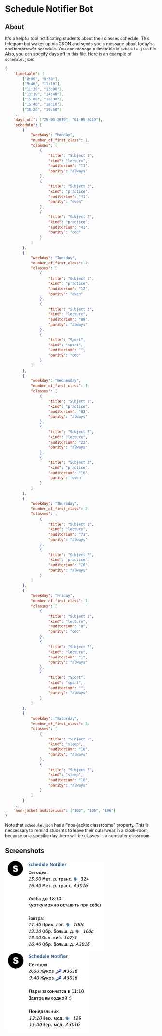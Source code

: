 # Schedule Notifier Bot
## About

It's a helpful tool notificating students about their classes schedule. This telegram bot wakes up via CRON and sends you a message about today's and tomorrow's schedule. You can manage a timetable in `schedule.json` file. Also, you can specify days off in this file. Here is an example of `schedule.json`:
```json
{
	"timetable": [
		["8:00", "9:30"],
		["9:40", "11:10"],
		["11:30", "13:00"],
		["13:10", "14:40"],
		["15:00", "16:30"],
		["16:40", "18:10"],
		["18:20", "19:50"]
	],
  	"days_off": ["25-03-2019", "01-05-2019"],
	"schedule": [
		{
			"weekday": "Monday",
			"number_of_first_class": 1,
			"classes": [
				{
					"title": "Subject 1",
					"kind": "lecture",
					"auditorium": "11",
					"parity": "always"
				},
				{
					"title": "Subject 2",
					"kind": "practice",
					"auditorium": "41",
					"parity": "even"
				},
				{
					"title": "Subject 2",
					"kind": "practice",
					"auditorium": "41",
					"parity": "odd"
				}
			]
		},
		{
			"weekday": "Tuesday",
			"number_of_first_class": 2,
			"classes": [
				{
					"title": "Subject 1",
					"kind": "practice",
					"auditorium": "12",
					"parity": "even"
				},
				{
					"title": "Subject 2",
					"kind": "lecture",
					"auditorium": "89",
					"parity": "always"
				},
				{
					"title": "Sport",
					"kind": "sport",
					"auditorium": "",
					"parity": "odd"
				}
			]
		},
		{
			"weekday": "Wednesday",
			"number_of_first_class": 1,
			"classes": [
				{
					"title": "Subject 1",
					"kind": "practice",
					"auditorium": "65",
					"parity": "always"
				},
				{
					"title": "Subject 2",
					"kind": "lecture",
					"auditorium": "22",
					"parity": "always"
				},
				{
					"title": "Subject 3",
					"kind": "practice",
					"auditorium": "16",
					"parity": "even"
				}
			]
		},
		{
			"weekday": "Thursday",
			"number_of_first_class": 2,
			"classes": [
				{
					"title": "Subject 1",
					"kind": "lecture",
					"auditorium": "71",
					"parity": "always"
				},
				{
					"title": "Subject 2",
					"kind": "practice",
					"auditorium": "10",
					"parity": "always"
				}
			]
		},
		{
			"weekday": "Friday",
			"number_of_first_class": 1,
			"classes": [
				{
					"title": "Subject 1",
					"kind": "lecture",
					"auditorium": "8",
					"parity": "odd"
				},
				{
					"title": "Subject 2",
					"kind": "lecture",
					"auditorium": "1",
					"parity": "always"
				},
				{
					"title": "Sport",
					"kind": "sport",
					"auditorium": "",
					"parity": "always"
				}
			]
		},
		{
			"weekday": "Saturday",
			"number_of_first_class": 2,
			"classes": [
				{
					"title": "Subject 1",
					"kind": "sleep",
					"auditorium": "10",
					"parity": "always"
				},
				{
					"title": "Subject 2",
					"kind": "sleep",
					"auditorium": "10",
					"parity": "always"
				}
			]
		}
	],
	"non-jacket auditoriums": ["102", "105", "106"]
}
```
Note that `schedule.json` has a "non-jacket classrooms" property. This is neccessary to remind students to leave their outerwear in a cloak-room, because on a specific day there will be classes in a computer classroom.

## Screenshots

<img src="https://raw.githubusercontent.com/agvolkov5/schedule-notifier-bot/master/screenshot1.png" data-canonical-src="https://raw.githubusercontent.com/agvolkov5/schedule-notifier-bot/master/screenshot1.png" height="300" />
<img src="https://raw.githubusercontent.com/agvolkov5/schedule-notifier-bot/master/screenshot2.png" data-canonical-src="https://raw.githubusercontent.com/agvolkov5/schedule-notifier-bot/master/screenshot2.png" height="265" />
